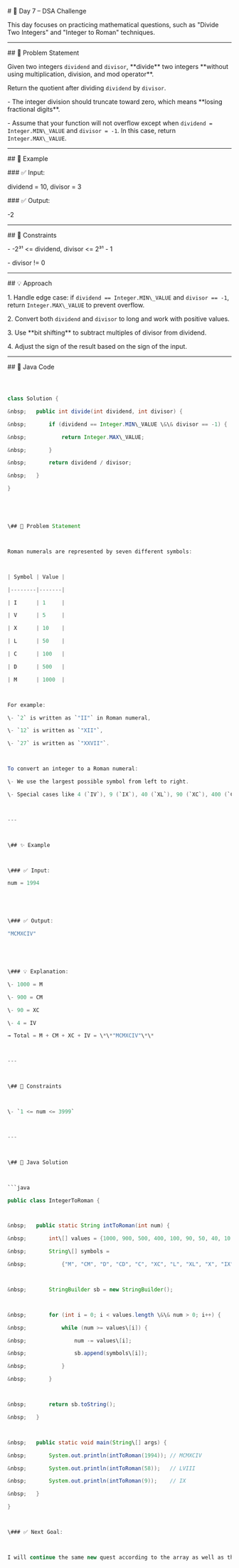 \# 🚀 Day 7 – DSA Challenge



This day focuses on practicing mathematical questions, such as "Divide Two Integers" and "Integer to Roman" techniques. 



---



\## 🧠 Problem Statement



Given two integers `dividend` and `divisor`, \*\*divide\*\* two integers \*\*without using multiplication, division, and mod operator\*\*.



Return the quotient after dividing `dividend` by `divisor`.



\- The integer division should truncate toward zero, which means \*\*losing fractional digits\*\*.

\- Assume that your function will not overflow except when `dividend = Integer.MIN\_VALUE` and `divisor = -1`. In this case, return `Integer.MAX\_VALUE`.



---



\## 🧾 Example



\### ✅ Input:

dividend = 10, divisor = 3





\### ✅ Output:

-2





---



\## 🚧 Constraints



\- -2³¹ <= dividend, divisor <= 2³¹ - 1

\- divisor != 0



---



\## 💡 Approach



1\. Handle edge case: if `dividend == Integer.MIN\_VALUE` and `divisor == -1`, return `Integer.MAX\_VALUE` to prevent overflow.

2\. Convert both `dividend` and `divisor` to long and work with positive values.

3\. Use \*\*bit shifting\*\* to subtract multiples of divisor from dividend.

4\. Adjust the sign of the result based on the sign of the input.



---

\## 🚀 Java Code



```java



class Solution {

&nbsp;   public int divide(int dividend, int divisor) {

&nbsp;       if (dividend == Integer.MIN\_VALUE \&\& divisor == -1) {

&nbsp;           return Integer.MAX\_VALUE;

&nbsp;       }

&nbsp;       return dividend / divisor;

&nbsp;   }

}





\## 🧠 Problem Statement



Roman numerals are represented by seven different symbols:



| Symbol | Value |

|--------|-------|

| I      | 1     |

| V      | 5     |

| X      | 10    |

| L      | 50    |

| C      | 100   |

| D      | 500   |

| M      | 1000  |



For example:

\- `2` is written as `"II"` in Roman numeral,

\- `12` is written as `"XII"`,

\- `27` is written as `"XXVII"`.



To convert an integer to a Roman numeral:

\- We use the largest possible symbol from left to right.

\- Special cases like 4 (`IV`), 9 (`IX`), 40 (`XL`), 90 (`XC`), 400 (`CD`), 900 (`CM`) are used for subtraction rules.



---



\## ✨ Example



\### ✅ Input:

num = 1994





\### ✅ Output:

"MCMXCIV"





\### 💡 Explanation:

\- 1000 = M  

\- 900 = CM  

\- 90 = XC  

\- 4 = IV  

→ Total = M + CM + XC + IV = \*\*"MCMXCIV"\*\*



---



\## 🚧 Constraints



\- `1 <= num <= 3999`



---



\## 🚀 Java Solution



```java

public class IntegerToRoman {



&nbsp;   public static String intToRoman(int num) {

&nbsp;       int\[] values = {1000, 900, 500, 400, 100, 90, 50, 40, 10, 9, 5, 4, 1};

&nbsp;       String\[] symbols =

&nbsp;           {"M", "CM", "D", "CD", "C", "XC", "L", "XL", "X", "IX", "V", "IV", "I"};



&nbsp;       StringBuilder sb = new StringBuilder();



&nbsp;       for (int i = 0; i < values.length \&\& num > 0; i++) {

&nbsp;           while (num >= values\[i]) {

&nbsp;               num -= values\[i];

&nbsp;               sb.append(symbols\[i]);

&nbsp;           }

&nbsp;       }



&nbsp;       return sb.toString();

&nbsp;   }



&nbsp;   public static void main(String\[] args) {

&nbsp;       System.out.println(intToRoman(1994)); // MCMXCIV

&nbsp;       System.out.println(intToRoman(58));   // LVIII

&nbsp;       System.out.println(intToRoman(9));    // IX

&nbsp;   }

}



\### ✅ Next Goal:



I will continue the same new quest according to the array as well as the string

